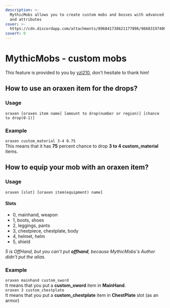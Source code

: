 ```yaml
---
description: >-
  MythicMobs allows you to create custom mobs and bosses with advanced skills
  and attributes
cover: >-
  https://cdn.discordapp.com/attachments/896841738621177896/966831974004174858/unknown.png
coverY: 0
---
```


# MythicMobs - custom mobs

This feature is provided to you by [yzl210](https://github.com/yzl210), don't hesitate to thank him!



## How to use an oraxen item for the drops?

### Usage

`oraxen [oraxen item name] [amount to drop(number or region)] [chance to drop(0-1)]`

### Example

`oraxen custom_material 3-4 0.75`\
This means that it has **75** percent chance to drop **3 to 4 custom\_material** items.

## How to equip your mob with an oraxen item?

### Usage

`oraxen [slot] [oraxen item(equipment) name]`

#### Slots

* 0, mainhand, weapon
* 1, boots, shoes
* 2, leggings, pants
* 3, chestpiece, chestplate, body
* 4, helmet, helm
* 5, shield

_5 is OffHand, but you can't put **offhand**, because MythicMobs's Author didn't put the alias._

### Example

`oraxen mainhand custom_sword`\
It means that you put a **custom\_sword** item in **MainHand**.\
`oraxen 3 custom_chestplate`\
It means that you put a **custom\_chestplate** item in **ChestPlate** slot (as an armor)
